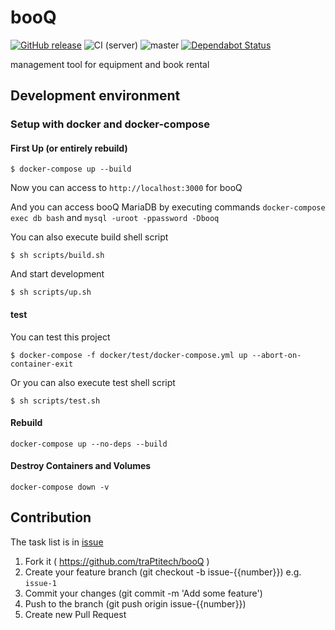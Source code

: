 # booQ

[![GitHub release](https://img.shields.io/github/release/traPtitech/booQ.svg)](https://GitHub.com/traPtitech/booQ/releases/)
![CI (server)](https://github.com/traPtitech/booQ/workflows/CI%20(server)/badge.svg)
![master](https://github.com/traPtitech/booQ/workflows/master/badge.svg)
[![Dependabot Status](https://api.dependabot.com/badges/status?host=github&repo=traPtitech/booQ)](https://dependabot.com)

management tool for equipment and book rental

## Development environment
### Setup with docker and docker-compose
#### First Up (or entirely rebuild)
```
$ docker-compose up --build
```

Now you can access to `http://localhost:3000` for booQ

And you can access booQ MariaDB by executing commands
`docker-compose exec db bash` and `mysql -uroot -ppassword -Dbooq` 

You can also execute build shell script
```
$ sh scripts/build.sh
```
And start development
```
$ sh scripts/up.sh
``` 

#### test
You can test this project
```
$ docker-compose -f docker/test/docker-compose.yml up --abort-on-container-exit
```

Or you can also execute test shell script
```
$ sh scripts/test.sh
```

#### Rebuild
`docker-compose up --no-deps --build`

#### Destroy Containers and Volumes
`docker-compose down -v`

## Contribution
The task list is in [issue](https://github.com/traPtitech/booQ/issues)

1. Fork it ( https://github.com/traPtitech/booQ )
2. Create your feature branch (git checkout -b issue-{{number}}) e.g. `issue-1`
3. Commit your changes (git commit -m 'Add some feature')
4. Push to the branch (git push origin issue-{{number}})
5. Create new Pull Request
